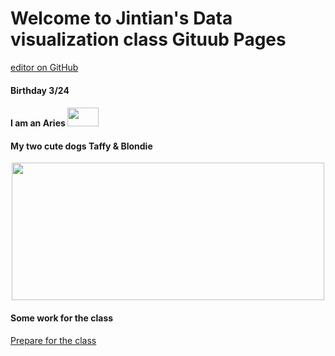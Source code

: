 # Welcome to Jintian's Data visualization class Gituub Pages

[editor on GitHub](https://github.com/GoldenSweet/Jin_Data_Visualization.github.io/edit/gh-pages/index.md)

#### Birthday 3/24 
#### I am an Aries <img src="https://user-images.githubusercontent.com/90234175/135918292-92998ddc-4de7-41bb-ab45-48a2084f3613.png" width="50" height="30" /> 

#### My two cute dogs Taffy &  Blondie 
<p align="center">
<img src="https://user-images.githubusercontent.com/90234175/135917176-009fbc14-92c3-4956-b7da-ce42bfd62892.png" width="500" height="220" />
</p>

#### Some work for the class

[Prepare for the class](https://goldensweet.github.io/prepareforclasswork/)



